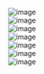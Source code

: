 ![image](https://github.com/sofi131/estudiantes_laravel/assets/91051075/a3f24b05-99a6-456a-9877-64dd7fc3661f) <br>
![image](https://github.com/sofi131/estudiantes_laravel/assets/91051075/053c273b-dec7-4c8b-b2c0-80c6b16d71d1) <br>
![image](https://github.com/sofi131/estudiantes_laravel/assets/91051075/975f3d3c-522e-43d3-95a3-872c25d656bf) <br>
![image](https://github.com/sofi131/estudiantes_laravel/assets/91051075/6b760d45-5fae-49e7-85eb-d6dd4f2355d1) <br>
![image](https://github.com/sofi131/estudiantes_laravel/assets/91051075/00193a89-ba79-4fe4-9e1f-f2ea668ebd4e) <br>
![image](https://github.com/sofi131/estudiantes_laravel/assets/91051075/743aacb6-2312-4279-aa41-d2d3abc79b69) <br>
![image](https://github.com/sofi131/estudiantes_laravel/assets/91051075/c57de6aa-f5ac-4257-841f-33ab1b08fd8a) <br>





